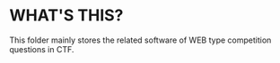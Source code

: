 # WHAT'S THIS?
This folder mainly stores the related software of WEB type competition questions in CTF.
